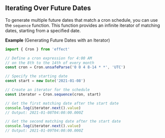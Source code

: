 ## Iterating Over Future Dates

To generate multiple future dates that match a cron schedule, you can use the `sequence` function. This function provides an infinite iterator of matching dates, starting from a specified date.

**Example** (Generating Future Dates with an Iterator)

```ts
import { Cron } from 'effect'

// Define a cron expression for 4:00 AM
// on the 8th to the 14th of every month
const cron = Cron.unsafeParse('0 0 4 8-14 * *', 'UTC')

// Specify the starting date
const start = new Date('2021-01-08')

// Create an iterator for the schedule
const iterator = Cron.sequence(cron, start)

// Get the first matching date after the start date
console.log(iterator.next().value)
// Output: 2021-01-08T04:00:00.000Z

// Get the second matching date after the start date
console.log(iterator.next().value)
// Output: 2021-01-09T04:00:00.000Z
```
